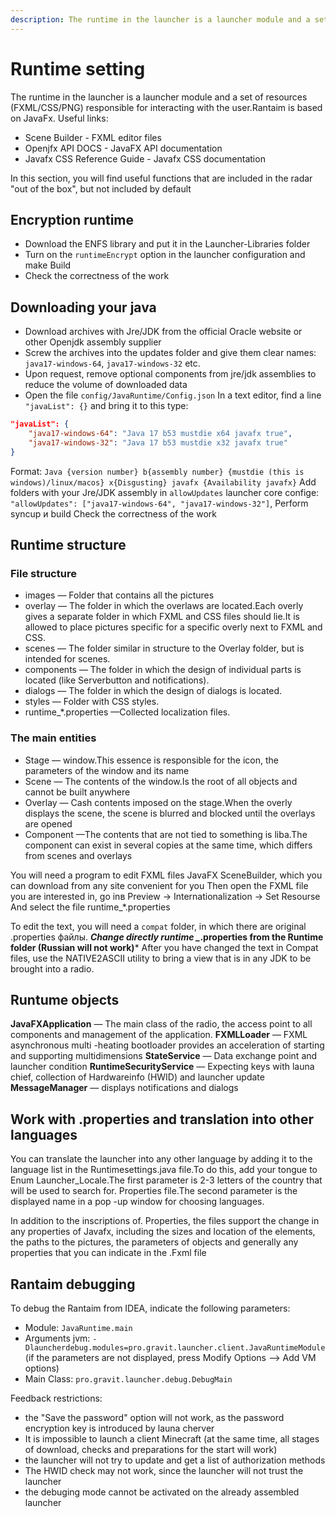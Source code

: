 ```yaml
---
description: The runtime in the launcher is a launcher module and a set of resources responsible for interacting with the user.
---
```


# Runtime setting

The runtime in the launcher is a launcher module and a set of resources (FXML/CSS/PNG) responsible for interacting with the user.Rantaim is based on JavaFx. Useful links:

- Scene Builder - FXML editor files
- Openjfx API DOCS - JavaFX API documentation
- Javafx CSS Reference Guide - Javafx CSS documentation

In this section, you will find useful functions that are included in the radar "out of the box", but not included by default

## Encryption runtime

- Download the ENFS library and put it in the Launcher-Libraries folder
- Turn on the `runtimeEncrypt` option in the launcher configuration and make Build
- Check the correctness of the work

## Downloading your java

- Download archives with Jre/JDK from the official Oracle website or other Openjdk assembly supplier
- Screw the archives into the updates folder and give them clear names: `java17-windows-64`, `java17-windows-32` etc.
- Upon request, remove optional components from jre/jdk assemblies to reduce the volume of downloaded data
- Open the file `config/JavaRuntime/Config.json` In a text editor, find a line `"javaList": {}` and bring it to this type:

```json
"javaList": {
    "java17-windows-64": "Java 17 b53 mustdie x64 javafx true",
    "java17-windows-32": "Java 17 b53 mustdie x32 javafx true"
}
```

Format: `Java {version number} b{assembly number} {mustdie (this is windows)/linux/macos} x{Disgusting} javafx {Availability javafx}`
Add folders with your Jre/JDK assembly in `allowUpdates` launcher core confige: `"allowUpdates": ["java17-windows-64", "java17-windows-32"]`,
Perform syncup и build
Check the correctness of the work

## Runtime structure

### File structure

- images — Folder that contains all the pictures
- overlay — The folder in which the overlaws are located.Each overly gives a separate folder in which FXML and CSS files should lie.It is allowed to place pictures specific for a specific overly next to FXML and CSS.
- scenes — The folder similar in structure to the Overlay folder, but is intended for scenes.
- components — The folder in which the design of individual parts is located (like Serverbutton and notifications).
- dialogs — The folder in which the design of dialogs is located.
- styles — Folder with CSS styles.
- runtime_*.properties —Collected localization files.
  
### The main entities

- Stage — window.This essence is responsible for the icon, the parameters of the window and its name
- Scene — The contents of the window.Is the root of all objects and cannot be built anywhere
- Overlay — Cash contents imposed on the stage.When the overly displays the scene, the scene is blurred and blocked until the overlays are opened
- Component —The contents that are not tied to something is liba.The component can exist in several copies at the same time, which differs from scenes and overlays
  
You will need a program to edit FXML files JavaFX SceneBuilder, which you can download from any site convenient for you
Then open the FXML file you are interested in, go inв Preview -> Internationalization -> Set Resourse And select the file runtime_*.properties

To edit the text, you will need a `compat` folder, in which there are original .properties файлы. ***Change directly runtime _*.properties from the Runtime folder (Russian will not work)***
After you have changed the text in Compat files, use the NATIVE2ASCII utility to bring a view that is in any JDK to be brought into a radio.

## Runtume objects

**JavaFXApplication** — The main class of the radio, the access point to all components and management of the application.
**FXMLLoader** — FXML asynchronous multi -heating bootloader provides an acceleration of starting and supporting multidimensions
**StateService** — Data exchange point and launcher condition
**RuntimeSecurityService** — Expecting keys with launa chief, collection of Hardwareinfo (HWID) and launcher update
**MessageManager** — displays notifications and dialogs

## Work with .properties and translation into other languages

You can translate the launcher into any other language by adding it to the language list in the Runtimesettings.java file.To do this, add your tongue to Enum Launcher_Locale.The first parameter is 2-3 letters of the country that will be used to search for. Properties file.The second parameter is the displayed name in a pop -up window for choosing languages.

In addition to the inscriptions of. Properties, the files support the change in any properties of Javafx, including the sizes and location of the elements, the paths to the pictures, the parameters of objects and generally any properties that you can indicate in the .Fxml file

## Rantaim debugging

To debug the Rantaim from IDEA, indicate the following parameters:

- Module: `JavaRuntime.main`
- Arguments jvm: `-Dlauncherdebug.modules=pro.gravit.launcher.client.JavaRuntimeModule` (if the parameters are not displayed, press Modify Options —> Add VM options)
- Main Class: `pro.gravit.launcher.debug.DebugMain`

Feedback restrictions:

- the "Save the password" option will not work, as the password encryption key is introduced by launa cherver
- It is impossible to launch a client Minecraft (at the same time, all stages of download, checks and preparations for the start will work)
- the launcher will not try to update and get a list of authorization methods
- The HWID check may not work, since the launcher will not trust the launcher
- the debuging mode cannot be activated on the already assembled launcher
